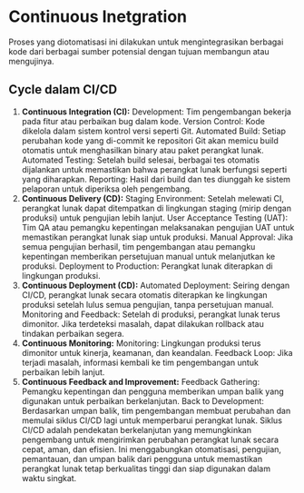 # Continuous Inetgration
Proses yang diotomatisasi ini dilakukan untuk mengintegrasikan berbagai kode dari berbagai sumber potensial dengan tujuan membangun atau mengujinya.

## Cycle dalam CI/CD
1. **Continuous Integration (CI):** Development: Tim pengembangan bekerja pada fitur atau perbaikan bug dalam kode. Version Control: Kode dikelola dalam sistem kontrol versi seperti Git. Automated Build: Setiap perubahan kode yang di-commit ke repositori Git akan memicu build otomatis untuk menghasilkan binary atau paket perangkat lunak. Automated Testing: Setelah build selesai, berbagai tes otomatis dijalankan untuk memastikan bahwa perangkat lunak berfungsi seperti yang diharapkan. Reporting: Hasil dari build dan tes diunggah ke sistem pelaporan untuk diperiksa oleh pengembang.
2. **Continuous Delivery (CD):** Staging Environment: Setelah melewati CI, perangkat lunak dapat ditempatkan di lingkungan staging (mirip dengan produksi) untuk pengujian lebih lanjut. User Acceptance Testing (UAT): Tim QA atau pemangku kepentingan melaksanakan pengujian UAT untuk memastikan perangkat lunak siap untuk produksi. Manual Approval: Jika semua pengujian berhasil, tim pengembangan atau pemangku kepentingan memberikan persetujuan manual untuk melanjutkan ke produksi. Deployment to Production: Perangkat lunak diterapkan di lingkungan produksi.
3. **Continuous Deployment (CD):** Automated Deployment: Seiring dengan CI/CD, perangkat lunak secara otomatis diterapkan ke lingkungan produksi setelah lulus semua pengujian, tanpa persetujuan manual. Monitoring and Feedback: Setelah di produksi, perangkat lunak terus dimonitor. Jika terdeteksi masalah, dapat dilakukan rollback atau tindakan perbaikan segera.
4. **Continuous Monitoring:** Monitoring: Lingkungan produksi terus dimonitor untuk kinerja, keamanan, dan keandalan. Feedback Loop: Jika terjadi masalah, informasi kembali ke tim pengembangan untuk perbaikan lebih lanjut.
5. **Continuous Feedback and Improvement:** Feedback Gathering: Pemangku kepentingan dan pengguna memberikan umpan balik yang digunakan untuk perbaikan berkelanjutan. Back to Development: Berdasarkan umpan balik, tim pengembangan membuat perubahan dan memulai siklus CI/CD lagi untuk memperbarui perangkat lunak. Siklus CI/CD adalah pendekatan berkelanjutan yang memungkinkan pengembang untuk mengirimkan perubahan perangkat lunak secara cepat, aman, dan efisien. Ini menggabungkan otomatisasi, pengujian, pemantauan, dan umpan balik dari pengguna untuk memastikan perangkat lunak tetap berkualitas tinggi dan siap digunakan dalam waktu singkat.